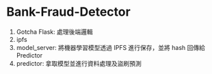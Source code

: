 # Bank-Fraud-Detector

1. Gotcha Flask: 處理後端邏輯
2. ipfs
3. model_server: 將機器學習模型透過 IPFS 進行保存，並將 hash 回傳給 Predictor
4. predictor: 拿取模型並進行資料處理及盜刷預測
